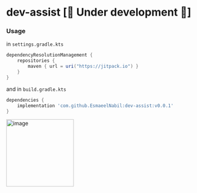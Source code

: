# dev-assist [🔴 Under development 🔴]

### Usage

in `settings.gradle.kts`


```gradle
dependencyResolutionManagement {
    repositories {
        maven { url = uri("https://jitpack.io") }
    }
}
```

and in `build.gradle.kts`

```gradle
dependencies {
    implementation 'com.github.EsmaeelNabil:dev-assist:v0.0.1'
}
```


<img width="179" alt="image" src="https://github.com/user-attachments/assets/3425bbbb-2a62-4d4c-90b8-ee8f90b4dd2a" />
